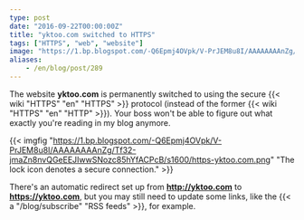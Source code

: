 ```yaml
---
type: post
date: "2016-09-22T00:00:00Z"
title: "yktoo.com switched to HTTPS"
tags: ["HTTPS", "web", "website"]
image: "https://1.bp.blogspot.com/-Q6Epmj4OVpk/V-PrJEM8u8I/AAAAAAAAnZg/Tf32-jmaZn8nvQGeEEJIwwSNozc85hYfACPcB/s1600/https-yktoo.com.png"
aliases:
    - /en/blog/post/289
---
```


The website **yktoo.com** is permanently switched to using the secure {{< wiki "HTTPS" "en" "HTTPS" >}} protocol (instead of the former {{< wiki "HTTPS" "en" "HTTP" >}}). Your boss won't be able to figure out what exactly you're reading in my blog anymore.

<!--more-->

{{< imgfig "https://1.bp.blogspot.com/-Q6Epmj4OVpk/V-PrJEM8u8I/AAAAAAAAnZg/Tf32-jmaZn8nvQGeEEJIwwSNozc85hYfACPcB/s1600/https-yktoo.com.png" "The lock icon denotes a secure connection." >}}

There's an automatic redirect set up from **http://yktoo.com** to **https://yktoo.com**, but you may still need to update some links, like the {{< a "/blog/subscribe" "RSS feeds" >}}, for example.
